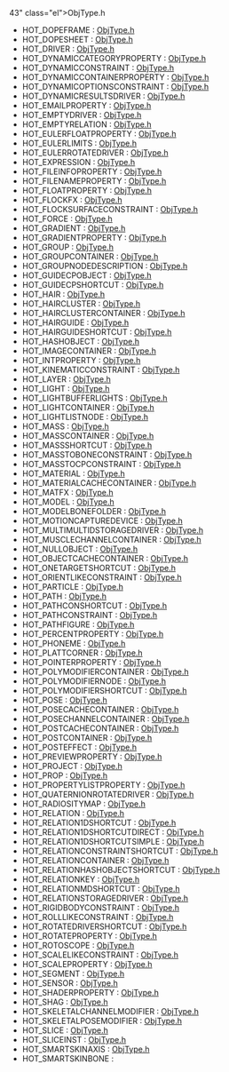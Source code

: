 43" class="el">ObjType.h</a>
- HOT_DOPEFRAME : <a href="ObjType_8h.md#b74c375731dc50c662d6ce08befe2db093d5be2f74de293059f08893abecc807" class="el">ObjType.h</a>
- HOT_DOPESHEET : <a href="ObjType_8h.md#b74c375731dc50c662d6ce08befe2db089b176acc71a27544f617878bdbe6859" class="el">ObjType.h</a>
- HOT_DRIVER : <a href="ObjType_8h.md#b74c375731dc50c662d6ce08befe2db00f958bc26a6fa9366681eca0d601729a" class="el">ObjType.h</a>
- HOT_DYNAMICCATEGORYPROPERTY : <a href="ObjType_8h.md#b74c375731dc50c662d6ce08befe2db000eeb044434733dd3eea5a02619c7192" class="el">ObjType.h</a>
- HOT_DYNAMICCONSTRAINT : <a href="ObjType_8h.md#b74c375731dc50c662d6ce08befe2db0d19905938ba41f159a2c8a6fc9ceba58" class="el">ObjType.h</a>
- HOT_DYNAMICCONTAINERPROPERTY : <a href="ObjType_8h.md#b74c375731dc50c662d6ce08befe2db0dbf0a7d62e13f862eef38ec89e9fc643" class="el">ObjType.h</a>
- HOT_DYNAMICOPTIONSCONSTRAINT : <a href="ObjType_8h.md#b74c375731dc50c662d6ce08befe2db0ab700717d8a9d220cba92998693f921e" class="el">ObjType.h</a>
- HOT_DYNAMICRESULTSDRIVER : <a href="ObjType_8h.md#b74c375731dc50c662d6ce08befe2db089e152eeda1e5d230e73e2077f6da031" class="el">ObjType.h</a>
- HOT_EMAILPROPERTY : <a href="ObjType_8h.md#b74c375731dc50c662d6ce08befe2db0b77d02c64ee58621d82f80d0393f4619" class="el">ObjType.h</a>
- HOT_EMPTYDRIVER : <a href="ObjType_8h.md#b74c375731dc50c662d6ce08befe2db068caf98a7d28ffea0d897007b61f7688" class="el">ObjType.h</a>
- HOT_EMPTYRELATION : <a href="ObjType_8h.md#b74c375731dc50c662d6ce08befe2db0c50e4b4420d5320f227465909b40ef23" class="el">ObjType.h</a>
- HOT_EULERFLOATPROPERTY : <a href="ObjType_8h.md#b74c375731dc50c662d6ce08befe2db0f4a2d4c2bad309a16ed140a6bb1b4adb" class="el">ObjType.h</a>
- HOT_EULERLIMITS : <a href="ObjType_8h.md#b74c375731dc50c662d6ce08befe2db0b9552f2c203076980edb264c48fb91eb" class="el">ObjType.h</a>
- HOT_EULERROTATEDRIVER : <a href="ObjType_8h.md#b74c375731dc50c662d6ce08befe2db0475a64af31b8c7635c4f0732345da759" class="el">ObjType.h</a>
- HOT_EXPRESSION : <a href="ObjType_8h.md#b74c375731dc50c662d6ce08befe2db0aa2f1a74e044b27cba94c8bbac85d805" class="el">ObjType.h</a>
- HOT_FILEINFOPROPERTY : <a href="ObjType_8h.md#b74c375731dc50c662d6ce08befe2db029ea5826f4ae4078f485f3be671a3443" class="el">ObjType.h</a>
- HOT_FILENAMEPROPERTY : <a href="ObjType_8h.md#b74c375731dc50c662d6ce08befe2db0f9d5c6164078373f5486f9e575773a5d" class="el">ObjType.h</a>
- HOT_FLOATPROPERTY : <a href="ObjType_8h.md#b74c375731dc50c662d6ce08befe2db06017141b8d59fedea1ec353c395e54fb" class="el">ObjType.h</a>
- HOT_FLOCKFX : <a href="ObjType_8h.md#b74c375731dc50c662d6ce08befe2db09350d2c68c579a418c014fc1d959acb3" class="el">ObjType.h</a>
- HOT_FLOCKSURFACECONSTRAINT : <a href="ObjType_8h.md#b74c375731dc50c662d6ce08befe2db0698b3d72031dc92ac5594a05243a4d49" class="el">ObjType.h</a>
- HOT_FORCE : <a href="ObjType_8h.md#b74c375731dc50c662d6ce08befe2db0124282932464f88b8e0c69ad54a613a4" class="el">ObjType.h</a>
- HOT_GRADIENT : <a href="ObjType_8h.md#b74c375731dc50c662d6ce08befe2db0d79bc7dcc2b1646488a27651d14d51c7" class="el">ObjType.h</a>
- HOT_GRADIENTPROPERTY : <a href="ObjType_8h.md#b74c375731dc50c662d6ce08befe2db0f913d0e2293c1c1dba5e178966498257" class="el">ObjType.h</a>
- HOT_GROUP : <a href="ObjType_8h.md#b74c375731dc50c662d6ce08befe2db0e8ee46bbf63a21a9914da68dfc7da3da" class="el">ObjType.h</a>
- HOT_GROUPCONTAINER : <a href="ObjType_8h.md#b74c375731dc50c662d6ce08befe2db004f5318bf2a6fc5bb51d045e920d97eb" class="el">ObjType.h</a>
- HOT_GROUPNODEDESCRIPTION : <a href="ObjType_8h.md#b74c375731dc50c662d6ce08befe2db05136a93ef080e1b1d8379a7bc7c0cb56" class="el">ObjType.h</a>
- HOT_GUIDECPOBJECT : <a href="ObjType_8h.md#b74c375731dc50c662d6ce08befe2db0ea313c6cc8c6fd452e83a7510e6ca159" class="el">ObjType.h</a>
- HOT_GUIDECPSHORTCUT : <a href="ObjType_8h.md#b74c375731dc50c662d6ce08befe2db0a0510fb32e00f2e6f7b5af0d8c766f54" class="el">ObjType.h</a>
- HOT_HAIR : <a href="ObjType_8h.md#b74c375731dc50c662d6ce08befe2db0ab0f894498abdbe793a78a0a3b94f2c0" class="el">ObjType.h</a>
- HOT_HAIRCLUSTER : <a href="ObjType_8h.md#b74c375731dc50c662d6ce08befe2db0a323becec5fc9518c497d9670cd04983" class="el">ObjType.h</a>
- HOT_HAIRCLUSTERCONTAINER : <a href="ObjType_8h.md#b74c375731dc50c662d6ce08befe2db02d2d68a8a93c500c2feb1325da9a3359" class="el">ObjType.h</a>
- HOT_HAIRGUIDE : <a href="ObjType_8h.md#b74c375731dc50c662d6ce08befe2db069733fe92d29a5c2ed2ac5a7c7291582" class="el">ObjType.h</a>
- HOT_HAIRGUIDESHORTCUT : <a href="ObjType_8h.md#b74c375731dc50c662d6ce08befe2db019ba1b1dbd02f7510993f55fb2774969" class="el">ObjType.h</a>
- HOT_HASHOBJECT : <a href="ObjType_8h.md#b74c375731dc50c662d6ce08befe2db0fc8b28b1f250fa3f1cb814f99d8c5d90" class="el">ObjType.h</a>
- HOT_IMAGECONTAINER : <a href="ObjType_8h.md#b74c375731dc50c662d6ce08befe2db02da7529faf2b2a2eac3d5162f77746cc" class="el">ObjType.h</a>
- HOT_INTPROPERTY : <a href="ObjType_8h.md#b74c375731dc50c662d6ce08befe2db03d5833ca3c6a05452c2d94f96ea80b0f" class="el">ObjType.h</a>
- HOT_KINEMATICCONSTRAINT : <a href="ObjType_8h.md#b74c375731dc50c662d6ce08befe2db036df14afefe5969538790b847fe5951a" class="el">ObjType.h</a>
- HOT_LAYER : <a href="ObjType_8h.md#b74c375731dc50c662d6ce08befe2db0109e0b2d6fba3c9f887c056d3c749874" class="el">ObjType.h</a>
- HOT_LIGHT : <a href="ObjType_8h.md#b74c375731dc50c662d6ce08befe2db0bf957246d35207aba3ed158ee383526f" class="el">ObjType.h</a>
- HOT_LIGHTBUFFERLIGHTS : <a href="ObjType_8h.md#b74c375731dc50c662d6ce08befe2db01ca28812dd80da53c81e78997992e9b5" class="el">ObjType.h</a>
- HOT_LIGHTCONTAINER : <a href="ObjType_8h.md#b74c375731dc50c662d6ce08befe2db06a0af185cf0570eec3317c1e5900cdbb" class="el">ObjType.h</a>
- HOT_LIGHTLISTNODE : <a href="ObjType_8h.md#b74c375731dc50c662d6ce08befe2db093fb2ab790db37c2e7f35f7c589e61d2" class="el">ObjType.h</a>
- HOT_MASS : <a href="ObjType_8h.md#b74c375731dc50c662d6ce08befe2db0c94be8e0ef6b5b38a01fe8804934e64b" class="el">ObjType.h</a>
- HOT_MASSCONTAINER : <a href="ObjType_8h.md#b74c375731dc50c662d6ce08befe2db06842bfec19fa8ad7399dd7c71fe92933" class="el">ObjType.h</a>
- HOT_MASSSHORTCUT : <a href="ObjType_8h.md#b74c375731dc50c662d6ce08befe2db0591e78802bc4e37e4a0ac33fbf260b12" class="el">ObjType.h</a>
- HOT_MASSTOBONECONSTRAINT : <a href="ObjType_8h.md#b74c375731dc50c662d6ce08befe2db0e8735f3af5cf84aaeb79e8f51f7b5691" class="el">ObjType.h</a>
- HOT_MASSTOCPCONSTRAINT : <a href="ObjType_8h.md#b74c375731dc50c662d6ce08befe2db0ecf660898477cd738df938a7a66fa77f" class="el">ObjType.h</a>
- HOT_MATERIAL : <a href="ObjType_8h.md#b74c375731dc50c662d6ce08befe2db048bfdf54ccd884e89ab9fc8155276781" class="el">ObjType.h</a>
- HOT_MATERIALCACHECONTAINER : <a href="ObjType_8h.md#b74c375731dc50c662d6ce08befe2db0be1db8778f706ced55751cf3e95dbdde" class="el">ObjType.h</a>
- HOT_MATFX : <a href="ObjType_8h.md#b74c375731dc50c662d6ce08befe2db0a3b8cb8367597af019fc9f873e38d955" class="el">ObjType.h</a>
- HOT_MODEL : <a href="ObjType_8h.md#b74c375731dc50c662d6ce08befe2db023ca032a218ef825ebd0e0710097328f" class="el">ObjType.h</a>
- HOT_MODELBONEFOLDER : <a href="ObjType_8h.md#b74c375731dc50c662d6ce08befe2db0c93b256e8969012b339850129c173344" class="el">ObjType.h</a>
- HOT_MOTIONCAPTUREDEVICE : <a href="ObjType_8h.md#b74c375731dc50c662d6ce08befe2db0d53606bf29a5a0a28f061d11f508feeb" class="el">ObjType.h</a>
- HOT_MULTIMULTIDSTORAGEDRIVER : <a href="ObjType_8h.md#b74c375731dc50c662d6ce08befe2db02a799d693f07f724cfc296232e7c81c8" class="el">ObjType.h</a>
- HOT_MUSCLECHANNELCONTAINER : <a href="ObjType_8h.md#b74c375731dc50c662d6ce08befe2db0c9434844a2a76f965d965855578cdc67" class="el">ObjType.h</a>
- HOT_NULLOBJECT : <a href="ObjType_8h.md#b74c375731dc50c662d6ce08befe2db091ddb89ae88f2700ca585d870c6f8bc6" class="el">ObjType.h</a>
- HOT_OBJECTCACHECONTAINER : <a href="ObjType_8h.md#b74c375731dc50c662d6ce08befe2db0e06f0d5873cb163d8a15d919f8183039" class="el">ObjType.h</a>
- HOT_ONETARGETSHORTCUT : <a href="ObjType_8h.md#b74c375731dc50c662d6ce08befe2db07f41c3a7f2c3db0f4073488467062dca" class="el">ObjType.h</a>
- HOT_ORIENTLIKECONSTRAINT : <a href="ObjType_8h.md#b74c375731dc50c662d6ce08befe2db0e39d79a689bedce8ce32bd870c6cf7dc" class="el">ObjType.h</a>
- HOT_PARTICLE : <a href="ObjType_8h.md#b74c375731dc50c662d6ce08befe2db0b3c42c61b78f76923a3cd0ed981c9336" class="el">ObjType.h</a>
- HOT_PATH : <a href="ObjType_8h.md#b74c375731dc50c662d6ce08befe2db0d5ba24f0b388a8a506deb07f1e372dfe" class="el">ObjType.h</a>
- HOT_PATHCONSHORTCUT : <a href="ObjType_8h.md#b74c375731dc50c662d6ce08befe2db02ac2ce8857e0c14aa5174cbacb4d9677" class="el">ObjType.h</a>
- HOT_PATHCONSTRAINT : <a href="ObjType_8h.md#b74c375731dc50c662d6ce08befe2db0137ff38622aacdead4556efea2bb3e16" class="el">ObjType.h</a>
- HOT_PATHFIGURE : <a href="ObjType_8h.md#b74c375731dc50c662d6ce08befe2db000e90b7217546978de3b2eeb480c5f57" class="el">ObjType.h</a>
- HOT_PERCENTPROPERTY : <a href="ObjType_8h.md#b74c375731dc50c662d6ce08befe2db05c60bf1d8b7c6120172f2b880e9bf473" class="el">ObjType.h</a>
- HOT_PHONEME : <a href="ObjType_8h.md#b74c375731dc50c662d6ce08befe2db06c1301989be5ff9c4711b2688a329ac6" class="el">ObjType.h</a>
- HOT_PLATTCORNER : <a href="ObjType_8h.md#b74c375731dc50c662d6ce08befe2db0fd0ce692c6c92a4e209833310f6f1a29" class="el">ObjType.h</a>
- HOT_POINTERPROPERTY : <a href="ObjType_8h.md#b74c375731dc50c662d6ce08befe2db01674e6c896f730ff36a206b26082780c" class="el">ObjType.h</a>
- HOT_POLYMODIFIERCONTAINER : <a href="ObjType_8h.md#b74c375731dc50c662d6ce08befe2db0ea3ee9152cb10f9da1cfe54f4f53ad9a" class="el">ObjType.h</a>
- HOT_POLYMODIFIERNODE : <a href="ObjType_8h.md#b74c375731dc50c662d6ce08befe2db041db3caf75d87153b4fe3a15e982e03c" class="el">ObjType.h</a>
- HOT_POLYMODIFIERSHORTCUT : <a href="ObjType_8h.md#b74c375731dc50c662d6ce08befe2db01fc5bee54b3ffda4d194b0de9855e664" class="el">ObjType.h</a>
- HOT_POSE : <a href="ObjType_8h.md#b74c375731dc50c662d6ce08befe2db0cff9c7cfa300cddd77f9e6e2bbdd3ea2" class="el">ObjType.h</a>
- HOT_POSECACHECONTAINER : <a href="ObjType_8h.md#b74c375731dc50c662d6ce08befe2db0d2da94b6009f43d61e62214031057c4d" class="el">ObjType.h</a>
- HOT_POSECHANNELCONTAINER : <a href="ObjType_8h.md#b74c375731dc50c662d6ce08befe2db0fc0ccb0ed8336d9d0058a589b719f961" class="el">ObjType.h</a>
- HOT_POSTCACHECONTAINER : <a href="ObjType_8h.md#b74c375731dc50c662d6ce08befe2db03c23a6ae50010b193c451b4afa774d45" class="el">ObjType.h</a>
- HOT_POSTCONTAINER : <a href="ObjType_8h.md#b74c375731dc50c662d6ce08befe2db009939f550610260ecf1f89acd736e7db" class="el">ObjType.h</a>
- HOT_POSTEFFECT : <a href="ObjType_8h.md#b74c375731dc50c662d6ce08befe2db02fe5557e960799adc5b904de00336e7e" class="el">ObjType.h</a>
- HOT_PREVIEWPROPERTY : <a href="ObjType_8h.md#b74c375731dc50c662d6ce08befe2db0081cad38ac93fde2b5cd135347ef2f8d" class="el">ObjType.h</a>
- HOT_PROJECT : <a href="ObjType_8h.md#b74c375731dc50c662d6ce08befe2db0aff390af1e3b31795e9f97f55ff6bd13" class="el">ObjType.h</a>
- HOT_PROP : <a href="ObjType_8h.md#b74c375731dc50c662d6ce08befe2db00d6ec92d377bf552e54542f76cc71f58" class="el">ObjType.h</a>
- HOT_PROPERTYLISTPROPERTY : <a href="ObjType_8h.md#b74c375731dc50c662d6ce08befe2db0d10b7394eb5ead0e34b3fe4d91938a43" class="el">ObjType.h</a>
- HOT_QUATERNIONROTATEDRIVER : <a href="ObjType_8h.md#b74c375731dc50c662d6ce08befe2db0217c8c5377d69e7be12f6fa0a67d4ca4" class="el">ObjType.h</a>
- HOT_RADIOSITYMAP : <a href="ObjType_8h.md#b74c375731dc50c662d6ce08befe2db0afcfe421492c1cae9606ecff866244fd" class="el">ObjType.h</a>
- HOT_RELATION : <a href="ObjType_8h.md#b74c375731dc50c662d6ce08befe2db0844f331703891c34abe76595e7ed6725" class="el">ObjType.h</a>
- HOT_RELATION1DSHORTCUT : <a href="ObjType_8h.md#b74c375731dc50c662d6ce08befe2db096954a4ffaa162a85ac7420f7ff51250" class="el">ObjType.h</a>
- HOT_RELATION1DSHORTCUTDIRECT : <a href="ObjType_8h.md#b74c375731dc50c662d6ce08befe2db05b2dd296a903495c4e15c574e473c736" class="el">ObjType.h</a>
- HOT_RELATION1DSHORTCUTSIMPLE : <a href="ObjType_8h.md#b74c375731dc50c662d6ce08befe2db02ba871d94ca310d8cfc5dd09013246f1" class="el">ObjType.h</a>
- HOT_RELATIONCONSTRAINTSHORTCUT : <a href="ObjType_8h.md#b74c375731dc50c662d6ce08befe2db0517efd1db90d0034709f18e06c4defe5" class="el">ObjType.h</a>
- HOT_RELATIONCONTAINER : <a href="ObjType_8h.md#b74c375731dc50c662d6ce08befe2db06830e352e87e8bef70c346a099297d18" class="el">ObjType.h</a>
- HOT_RELATIONHASHOBJECTSHORTCUT : <a href="ObjType_8h.md#b74c375731dc50c662d6ce08befe2db0a07803659b85f1295c1bfcfd41728cf9" class="el">ObjType.h</a>
- HOT_RELATIONKEY : <a href="ObjType_8h.md#b74c375731dc50c662d6ce08befe2db08c6c51ddfa27867c1dd3380a8bd08c2b" class="el">ObjType.h</a>
- HOT_RELATIONMDSHORTCUT : <a href="ObjType_8h.md#b74c375731dc50c662d6ce08befe2db0bc74638f267ceae6178e4694351a63e1" class="el">ObjType.h</a>
- HOT_RELATIONSTORAGEDRIVER : <a href="ObjType_8h.md#b74c375731dc50c662d6ce08befe2db07f4b9325fcf8656eb256eabf297a2026" class="el">ObjType.h</a>
- HOT_RIGIDBODYCONSTRAINT : <a href="ObjType_8h.md#b74c375731dc50c662d6ce08befe2db07c9e45937a4d5443795a33eef280415a" class="el">ObjType.h</a>
- HOT_ROLLLIKECONSTRAINT : <a href="ObjType_8h.md#b74c375731dc50c662d6ce08befe2db026aee0fdbbc54701cb6d03a07646d5b3" class="el">ObjType.h</a>
- HOT_ROTATEDRIVERSHORTCUT : <a href="ObjType_8h.md#b74c375731dc50c662d6ce08befe2db0f75c117cc3b75dde6e222fef287906f7" class="el">ObjType.h</a>
- HOT_ROTATEPROPERTY : <a href="ObjType_8h.md#b74c375731dc50c662d6ce08befe2db0b39cbdbf48f8c2132ec7ee48fabedea1" class="el">ObjType.h</a>
- HOT_ROTOSCOPE : <a href="ObjType_8h.md#b74c375731dc50c662d6ce08befe2db09160db84fad36767f756655bfcc90fab" class="el">ObjType.h</a>
- HOT_SCALELIKECONSTRAINT : <a href="ObjType_8h.md#b74c375731dc50c662d6ce08befe2db097855eec6105d0f6eaf60c2117fcb752" class="el">ObjType.h</a>
- HOT_SCALEPROPERTY : <a href="ObjType_8h.md#b74c375731dc50c662d6ce08befe2db062ba7b46d78c7245d4ad5253c0a5849f" class="el">ObjType.h</a>
- HOT_SEGMENT : <a href="ObjType_8h.md#b74c375731dc50c662d6ce08befe2db02b868d040901235b2c7fa206e4a01ad2" class="el">ObjType.h</a>
- HOT_SENSOR : <a href="ObjType_8h.md#b74c375731dc50c662d6ce08befe2db0a49e21af7af440bc4d212a1240279af8" class="el">ObjType.h</a>
- HOT_SHADERPROPERTY : <a href="ObjType_8h.md#b74c375731dc50c662d6ce08befe2db0244d6832bf6e1819c6dbac77c95dbe50" class="el">ObjType.h</a>
- HOT_SHAG : <a href="ObjType_8h.md#b74c375731dc50c662d6ce08befe2db06ec495fdf7651c2b5aa354987a03d48c" class="el">ObjType.h</a>
- HOT_SKELETALCHANNELMODIFIER : <a href="ObjType_8h.md#b74c375731dc50c662d6ce08befe2db01604422cf9048fbab7a3c63a07e91a6a" class="el">ObjType.h</a>
- HOT_SKELETALPOSEMODIFIER : <a href="ObjType_8h.md#b74c375731dc50c662d6ce08befe2db0c536484150c27c8bd8896e25da72d27c" class="el">ObjType.h</a>
- HOT_SLICE : <a href="ObjType_8h.md#b74c375731dc50c662d6ce08befe2db08ad393bba5a3af21f9d644824b35d1cd" class="el">ObjType.h</a>
- HOT_SLICEINST : <a href="ObjType_8h.md#b74c375731dc50c662d6ce08befe2db0b71f3a4448004c9a6ae02dcae410c0ea" class="el">ObjType.h</a>
- HOT_SMARTSKINAXIS : <a href="ObjType_8h.md#b74c375731dc50c662d6ce08befe2db0ec17e3591cc638111d08cda16fcb9c59" class="el">ObjType.h</a>
- HOT_SMARTSKINBONE :